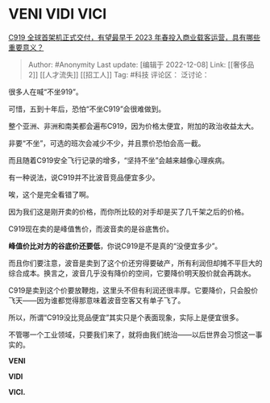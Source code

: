 # VENI VIDI VICI
[C919 全球首架机正式交付，有望最早于 2023 年春投入商业载客运营，具有哪些重要意义？](https://www.zhihu.com/question/570769858/answer/2791196124)

> Author: #Anonymity
> Last update: [编辑于 2022-12-08]
> Link: [[奢侈品 2]] [[人才流失]] [[招工人]]
> Tag: #科技
> 评论区：
> 泛讨论：

很多人在喊“不坐919”。

可惜，五到十年后，恐怕“不坐C919”会很难做到。

整个亚洲、非洲和南美都会遍布C919，因为价格太便宜，附加的政治收益太大。

非要“不坐”，可选的班次会减少不少，并且票价恐怕会高一截。

而且随着C919安全飞行记录的增多，“坚持不坐”会越来越像心理疾病。

有一种说法，说C919并不比波音竞品便宜多少。

唉，这个是完全看错了啊。

因为我们这是刚开卖的价格，而你所比较的对手却是买了几千架之后的价格。

C919现在卖的是峰值售价，而波音卖的是谷底售价。

**峰值价比对方的谷底价还要低**，你说C919是不是真的“没便宜多少”。

而且你们要注意，波音是卖到了这个价还穷得要破产，所有利润但却摊不平巨大的综合成本。换言之，波音几乎没有降价的空间，它要降价明天股价就会再跳水。

C919是卖到这个价要放鞭炮，这里头不但有利润还很丰厚。它要降价，只会股价飞天——因为谁都觉得那意味着波音空客又有单子飞了。

所以，所谓“C919没比竞品便宜”其实只是个表面现象，实际上是便宜很多。

不管哪一个工业领域，只要我们来了，就将由我们统治——以后世界会习惯这一事实的。

**VENI**

**VIDI**

**VICI.**
